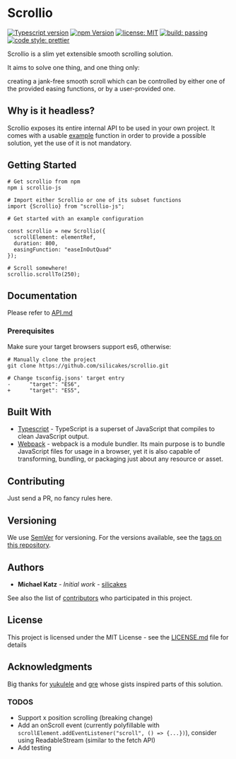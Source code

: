 

# Scrollio
[![Typescript version](https://img.shields.io/badge/Typescript-2.9-blue.svg)](https://www.npmjs.com/package/scrollio-js)
[![npm Version](https://img.shields.io/npm/v/npm.svg)](https://www.npmjs.com/package/scrollio-js)
[![license: MIT](https://img.shields.io/badge/license-MIT-green.svg)](https://www.npmjs.com/package/scrollio-js)
[![build: passing](https://img.shields.io/badge/'build'-passing-brightgreen.svg)](https://www.npmjs.com/package/scrollio-js)
[![code style: prettier](https://img.shields.io/badge/code_style-prettier-ff69b4.svg)](https://github.com/prettier/prettier)

Scrollio is a slim yet extensible smooth scrolling solution.

It aims to solve one thing, and one thing only:

creating a jank-free smooth scroll which can be controlled by either one of the provided easing functions, or by a user-provided one.

## Why is it headless?
Scrollio exposes its entire internal API to be used in your own project.
It comes with a usable [example](src/scrollTo.ts) function in order to provide a possible solution, yet the use of it is not mandatory.

## Getting Started

```
# Get scrollio from npm
npm i scrollio-js

# Import either Scrollio or one of its subset functions
import {Scrollio} from "scrollio-js";

# Get started with an example configuration

const scrollio = new Scrollio({
  scrollElement: elementRef,
  duration: 800,
  easingFunction: "easeInOutQuad"
});

# Scroll somewhere!
scrollio.scrollTo(250);

```

## Documentation
Please refer to [API.md](API.md)

### Prerequisites

Make sure your target browsers support es6, otherwise:

```
# Manually clone the project
git clone https://github.com/silicakes/scrollio.git

# Change tsconfig.jsons' target entry
-      "target": "ES6",
+      "target": "ES5",
```

## Built With

* [Typescript](https://www.typescriptlang.org/) - TypeScript is a superset of JavaScript that compiles to clean JavaScript output. 
* [Webpack](https://webpack.js.org/) - webpack is a module bundler. Its main purpose is to bundle JavaScript files for usage in a browser, yet it is also capable of transforming, bundling, or packaging just about any resource or asset.

## Contributing
Just send a PR, no fancy rules here.

## Versioning

We use [SemVer](http://semver.org/) for versioning. For the versions available, see the [tags on this repository](https://github.com/your/project/tags). 

## Authors

* **Michael Katz** - *Initial work* - [silicakes](https://github.com/silicakes)

See also the list of [contributors](https://github.com/your/project/contributors) who participated in this project.

## License

This project is licensed under the MIT License - see the [LICENSE.md](LICENSE.md) file for details

## Acknowledgments

Big thanks for [yukulele](https://github.com/yukulele) and [gre](https://github.com/gre) whose gists inspired parts of this solution.


### TODOS
- Support x position scrolling (breaking change)
- Add an onScroll event (currently polyfillable with `scrollElement.addEventListener("scroll", () => {...})`), consider using ReadableStream (similar to the fetch API)
- Add testing